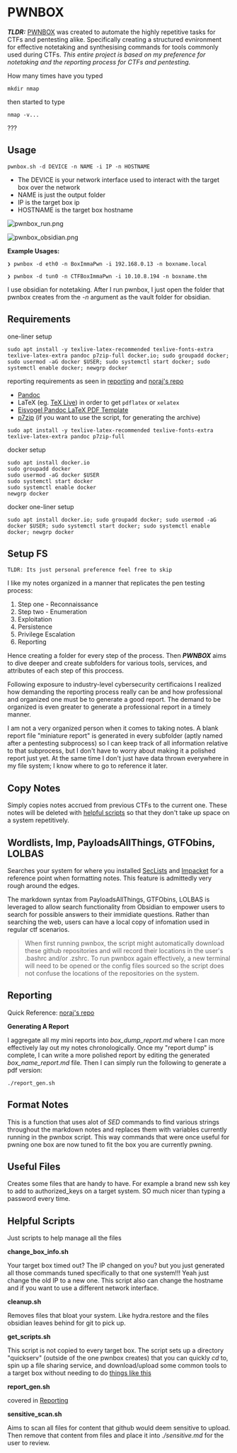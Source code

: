# PWNBOX

***TLDR:*** [PWNBOX](#pwnbox) was created to automate the highly repetitive tasks for CTFs and pentesting alike. Specifically creating a structured evnironment for effective notetaking and synthesising commands for tools commonly used during CTFs. *This entire project is based on my preference for notetaking and the reporting process for CTFs and pentesting.*

How many times have you typed

```
mkdir nmap
``` 

then started to type

```
nmap -v...
```

???

## Usage

```
pwnbox.sh -d DEVICE -n NAME -i IP -n HOSTNAME
```

* The DEVICE is your network interface used to interact with the target box over the network 
* NAME is just the output folder
* IP is the target box ip
* HOSTNAME is the target box hostname

![pwnbox_run.png](imgs/pwnbox_run.png)

![pwnbox_obsidian.png](imgs/pwnbox_obsidian.png)

**Example Usages:**

```
❯ pwnbox -d eth0 -n BoxImmaPwn -i 192.168.0.13 -n boxname.local
```

```
❯ pwnbox -d tun0 -n CTFBoxImmaPwn -i 10.10.8.194 -n boxname.thm
```

I use obsidian for notetaking. After I run pwnbox, I just open the folder that pwnbox creates from the *-n* argument as the vault folder for obsidian.

## Requirements

one-liner setup

```
sudo apt install -y texlive-latex-recommended texlive-fonts-extra texlive-latex-extra pandoc p7zip-full docker.io; sudo groupadd docker; sudo usermod -aG docker $USER; sudo systemctl start docker; sudo systemctl enable docker; newgrp docker
```

reporting requirements as seen in [reporting](#reporting) and [noraj's repo](https://github.com/noraj/OSCP-Exam-Report-Template-Markdown#requirements)

- [Pandoc](https://pandoc.org/installing.html)
- LaTeX (eg. [TeX Live](http://www.tug.org/texlive/)) in order to get `pdflatex` or `xelatex`
- [Eisvogel Pandoc LaTeX PDF Template](https://github.com/Wandmalfarbe/pandoc-latex-template#installation)
- [p7zip](http://p7zip.sourceforge.net/) (if you want to use the script, for generating the archive)

```
sudo apt install -y texlive-latex-recommended texlive-fonts-extra texlive-latex-extra pandoc p7zip-full
```

docker setup

```
sudo apt install docker.io
sudo groupadd docker
sudo usermod -aG docker $USER
sudo systemctl start docker
sudo systemctl enable docker
newgrp docker
```

docker one-liner setup

```
sudo apt install docker.io; sudo groupadd docker; sudo usermod -aG docker $USER; sudo systemctl start docker; sudo systemctl enable docker; newgrp docker
```


## Setup FS

```
TLDR: Its just personal preference feel free to skip
```

I like my notes organized in a manner that replicates the pen testing process:

1. Step one - Reconnaissance
2. Step two - Enumeration
3. Exploitation
4. Persistence
5. Privilege Escalation
6. Reporting

Hence creating a folder for every step of the process. Then ***PWNBOX*** aims to dive deeper and create subfolders for various tools, services, and attributes of each step of this proccess. 

Following exposure to industry-level cybersecurity certificaions I realized how demanding the reporting process really can be and how professional and organized one must be to generate a good report. The demand to be organized is even greater to generate a professional report in a timely manner.

I am not a very organized person when it comes to taking notes. A blank report file "miniature report" is generated in every subfolder (aptly named after a pentesting subprocess) so I can keep track of all information relative to that subprocess, but I don't have to worry about making it a polished report just yet. At the same time I don't just have data thrown everywhere in my file system; I know where to go to reference it later.

## Copy Notes

Simply copies notes accrued from previous CTFs to the current one. These notes will be deleted with [helpful scripts](#helpful-scripts) so that they don't take up space on a system repetitively.

## Wordlists, Imp, PayloadsAllThings, GTFObins, LOLBAS

Searches your system for where you installed [SecLists](https://github.com/danielmiessler/SecLists.git) and [Impacket](https://github.com/SecureAuthCorp/impacket.git) for a reference point when formatting notes. This feature is admittedly very rough around the edges.

The markdown syntax from PayloadsAllThings, GTFObins, LOLBAS is leveraged to allow search functionality from Obsidian to empower users to search for possible answers to their immidiate questions. Rather than searching the web, users can have a local copy of infomation used in regular ctf scenarios.

> When first running pwnbox, the script might automatically download these github repositories and will record their locations in the user's .bashrc and/or .zshrc. To run pwnbox again effectively, a new terminal will need to be opened or the config files sourced so the script does not confuse the locations of the repositories on the system. 

## Reporting

Quick Reference: [noraj's repo](https://github.com/noraj/OSCP-Exam-Report-Template-Markdown)

**Generating A Report**

I aggregate all my mini reports into *box_dump_report.md* where I can more effectively lay out my notes chronologically. Once my "report dump" is complete, I can write a more polished report by editing the generated *box_name_report.md* file. Then I can simply run the following to generate a pdf version:

```
./report_gen.sh
```

## Format Notes

This is a function that uses alot of *SED* commands to find various strings throughout the markdown notes and replaces them with variables currently running in the pwnbox script. This way commands that were once useful for pwning one box are now tuned to fit the box you are currently pwning. 

## Useful Files

Creates some files that are handy to have. For example a brand new ssh key to add to authorized_keys on a target system. SO much nicer than typing a password every time.

## Helpful Scripts 

Just scripts to help manage all the files

**change_box_info.sh**

Your target box timed out? The IP changed on you? but you just generated all those commands tuned specifically to that one system!!! Yeah just change the old IP to a new one. This script also can change the hostname and if you want to use a different network interface.

**cleanup.sh**

Removes files that bloat your system. Like hydra.restore and the files obsidian leaves behind for git to pick up.

**get_scripts.sh**

This script is not copied to every target box. The script sets up a directory "quickserv" (outside of the one pwnbox creates) that you can quickly *cd* to, spin up a file sharing service, and download/upload some common tools to a target box without needing to do [things like this](https://www.google.com/search?q=linpeas.sh) 

**report_gen.sh**

covered in [Reporting](#reporting)

**sensitive_scan.sh**

Aims to scan all files for content that github would deem sensitive to upload. Then remove that content from files and place it into  *./sensitive.md* for the user to review.